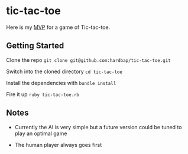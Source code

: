 # tic-tac-toe

Here is my [MVP](https://www.techopedia.com/definition/27809/minimum-viable-product-mvp) for a game of Tic-tac-toe.

## Getting Started

Clone the repo `git clone git@github.com:hardbap/tic-tac-toe.git`

Switch into the cloned directory `cd tic-tac-toe`

Install the dependencies with `bundle install`

Fire it up `ruby tic-tac-toe.rb`

## Notes

* Currently the AI is very simple but a future version could be tuned to play an optimal game

* The human player always goes first
